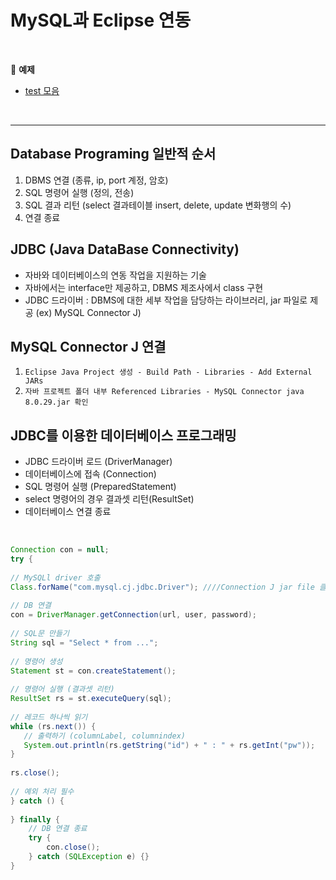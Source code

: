 # MySQL과 Eclipse 연동
<br>

:milky_way: **예제**
- [test 모음](./test/) 

<br>

---
## Database Programing 일반적 순서
1. DBMS 연결 (종류, ip, port 계정, 암호)
2. SQL 명령어 실행 (정의, 전송)
3. SQL 결과 리턴 (select 결과테이블 insert, delete, update 변화행의 수)
4. 연결 종료


## JDBC (Java DataBase Connectivity)
- 자바와 데이터베이스의 연동 작업을 지원하는 기술
- 자바에서는 interface만 제공하고, DBMS 제조사에서 class 구현
- JDBC 드라이버 : DBMS에 대한 세부 작업을 담당하는 라이브러리, jar 파일로 제공 (ex) MySQL Connector J)

## MySQL Connector J 연결
1. `Eclipse Java Project 생성 - Build Path - Libraries - Add External JARs`
2. `자바 프로젝트 폴더 내부 Referenced Libraries - MySQL Connector java 8.0.29.jar 확인`

## JDBC를 이용한 데이터베이스 프로그래밍
- JDBC 드라이버 로드 (DriverManager)
- 데이터베이스에 접속 (Connection)
- SQL 명령어 실행 (PreparedStatement)
- select 명령어의 경우 결과셋 리턴(ResultSet)
- 데이터베이스 연결 종료

<br>

```java
Connection con = null;
try {
  
// MySQLl driver 호출    
Class.forName("com.mysql.cj.jdbc.Driver"); ////Connection J jar file 클래스 이름
    
// DB 연결
con = DriverManager.getConnection(url, user, password); 
   
// SQL문 만들기
String sql = "Select * from ...";
    
// 명령어 생성
Statement st = con.createStatement();
    
// 명령어 실행 (결과셋 리턴)
ResultSet rs = st.executeQuery(sql);
 
// 레코드 하나씩 읽기    
while (rs.next()) {
   // 출력하기 (columnLabel, columnindex)
   System.out.println(rs.getString("id") + " : " + rs.getInt("pw"));  
}
    
rs.close();    
    
// 예외 처리 필수
} catch () {
    
} finally {
    // DB 연결 종료
    try {
        con.close();
    } catch (SQLException e) {}
}
```



